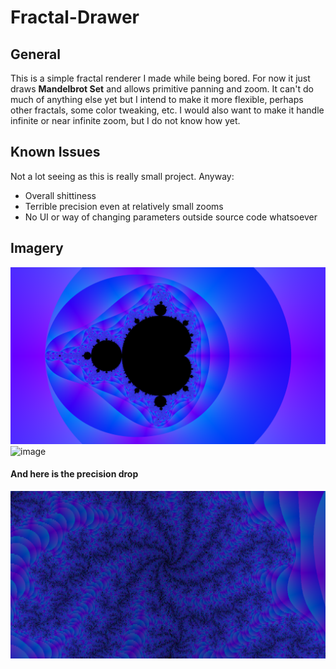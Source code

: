 # Fractal-Drawer

## General
This is a simple fractal renderer I made while being bored. For now it just draws **Mandelbrot Set** and allows primitive panning and zoom. 
It can't do much of anything else yet but I intend to make it more flexible, perhaps other fractals, some color tweaking, etc. 
I would also want to make it handle infinite or near infinite zoom, but I do not know how yet.

## Known Issues
Not a lot seeing as this is really small project.
Anyway:
 - Overall shittiness
 - Terrible precision even at relatively small zooms
 - No UI or way of changing parameters outside source code whatsoever

## Imagery
![image](img/zoomed_out.png)
![image](img/zoomed_in.png)

#### And here is the precision drop

![image](img/bad_zoom.png)
